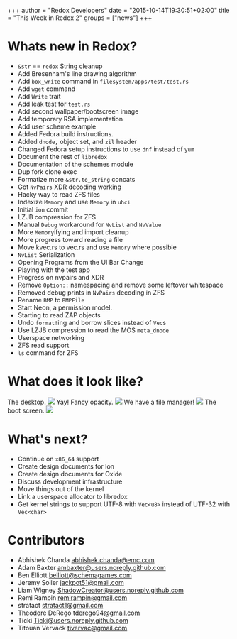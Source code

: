 +++
author = "Redox Developers"
date = "2015-10-14T19:30:51+02:00"
title = "This Week in Redox 2"
groups = ["news"]
+++

# Whats new in Redox?

- `&str` == `redox` String cleanup
- Add Bresenham's line drawing algorithm
- Add `box_write` command in `filesystem/apps/test/test.rs`
- Add `wget` command
- Add `Write` trait
- Add leak test for `test.rs`
- Add second wallpaper/bootscreen image
- Add temporary RSA implementation
- Add user scheme example
- Added Fedora build instructions.
- Added `dnode,` object set, and `zil` header
- Changed Fedora setup instructions to use `dnf` instead of `yum`
- Document the rest of `libredox`
- Documentation of the schemes module
- Dup fork clone exec
- Formatize more `&str.to_string` concats
- Got `NvPairs` XDR decoding working
- Hacky way to read ZFS files
- Indexize `Memory` and use `Memory` in `uhci`
- Initial `ion` commit
- LZJB compression for ZFS
- Manual `Debug` workaround for `NvList` and `NvValue`
- More `Memory`ifying and import cleanup
- More progress toward reading a file
- Move kvec.rs to vec.rs and use `Memory` where possible
- `NvList` Serialization
- Opening Programs from the UI Bar Change
- Playing with the test app
- Progress on nvpairs and XDR
- Remove `Option::` namespacing and remove some leftover whitespace
- Removed debug prints in `NvPairs` decoding in ZFS
- Rename `BMP` to `BMPFile`
- Start Neon, a permission model.
- Starting to read ZAP objects
- Undo `format!`ing and borrow slices instead of `Vec`s
- Use LZJB compression to read the MOS `meta_dnode`
- Userspace networking
- ZFS read support
- `ls` command for ZFS

# What does it look like?

The desktop.
<img class="img-responsive" src="https://raw.githubusercontent.com/redox-os/redox/e3a2abf42dfad8875642156fee476351153e7ce8/img/screenshots/Desktop.png"/>
Yay! Fancy opacity.
<img class="img-responsive" src="https://raw.githubusercontent.com/redox-os/redox/e3a2abf42dfad8875642156fee476351153e7ce8/img/screenshots/Fancy_opacity.png"/>
We have a file manager!
<img class="img-responsive" src="https://raw.githubusercontent.com/redox-os/redox/e3a2abf42dfad8875642156fee476351153e7ce8/img/screenshots/File_manager.png"/>
The boot screen.
<img class="img-responsive" src="https://raw.githubusercontent.com/redox-os/redox/e3a2abf42dfad8875642156fee476351153e7ce8/img/screenshots/Boot.png"/>

# What's next?

- Continue on `x86_64` support
- Create design documents for Ion
- Create design documents for Oxide
- Discuss development infrastructure
- Move things out of the kernel
- Link a userspace allocator to libredox
- Get kernel strings to support UTF-8 with `Vec<u8>` instead of UTF-32 with `Vec<char>`

# Contributors

- Abhishek Chanda <abhishek.chanda@emc.com>
- Adam Baxter <ambaxter@users.noreply.github.com>
- Ben Elliott <belliott@schemagames.com>
- Jeremy Soller <jackpot51@gmail.com>
- Liam Wigney <ShadowCreator@users.noreply.github.com>
- Remi Rampin <remirampin@gmail.com>
- stratact <stratact1@gmail.com>
- Theodore DeRego <tderego94@gmail.com>
- Ticki <Ticki@users.noreply.github.com>
- Titouan Vervack <tivervac@gmail.com>
